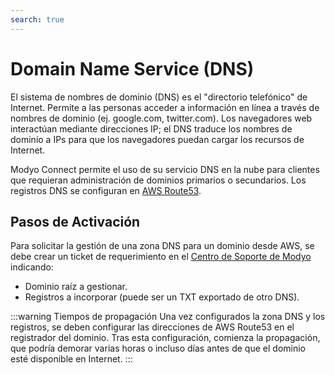 ```yaml
---
search: true
---
```


# Domain Name Service (DNS)

El sistema de nombres de dominio (DNS) es el "directorio telefónico" de Internet. Permite a las personas acceder a información en línea a través de nombres de dominio (ej. google.com, twitter.com). Los navegadores web interactúan mediante direcciones IP; el DNS traduce los nombres de dominio a IPs para que los navegadores puedan cargar los recursos de Internet.

Modyo Connect permite el uso de su servicio DNS en la nube para clientes que requieran administración de dominios primarios o secundarios. Los registros DNS se configuran en [AWS Route53](https://aws.amazon.com/route53).

## Pasos de Activación
Para solicitar la gestión de una zona DNS para un dominio desde AWS, se debe crear un ticket de requerimiento en el [Centro de Soporte de Modyo](https://support.modyo.com) indicando:
- Dominio raíz a gestionar.
- Registros a incorporar (puede ser un TXT exportado de otro DNS).

:::warning Tiempos de propagación
Una vez configurados la zona DNS y los registros, se deben configurar las direcciones de AWS Route53 en el registrador del dominio. Tras esta configuración, comienza la propagación, que podría demorar varias horas o incluso días antes de que el dominio esté disponible en Internet.
:::